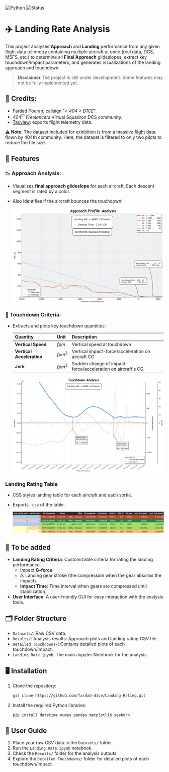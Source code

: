 ![Python](https://img.shields.io/badge/python-3.8+-blue.svg) ![Status](https://img.shields.io/badge/status-active-success.svg)

# ✈️ Landing Rate Analysis  

This project analyzes **Approach** and **Landing** performance from any given flight data telemetry containing multiple aircraft at once (real data, DCS, MSFS, etc.) to determine all **Final Approach** glideslopes, extract key touchdown/impact parameters, and generates visualizations of the landing approach and touchdown.

>**Disclaimer** The project is still under development. Some features may not be fully implemented yet.

## 🗽 Credits:
- Fardad Pouran, callsign "*< 404 > D1CE*".
- 404${}^{th}$ *Freelancers* Virtual Squadron DCS community.
- [Tacview](https://www.tacview.net): exports flight telemetry data.

⚠️ **Note**: The dataset included for exhibition is from a massive flight data flown by 404th community. Here, the dataset is filtered to only two pilots to reduce the file size.

## 🎯 Features
### 📉 Approach Analysis: 
-   Visualizes **final approach glideslope** for each aircraft. Each descent segment is rated by a color.
  - Also identifies if the aircraft bounces the touchdown!


    <p align="left">
    <img src="Results/2025.08.31_Phoenix_landing_3.png" width="600"/>
    </p>


### 🛬 Touchdown Criteria: 
- Extracts and plots key touchdown quantities: 

  | Quantity | Unit | Description |
  | --- | --- | --- |
  | **Vertical Speed** |  $\textit{{fpm}}$ | Vertical speed at touchdown |
  | **Vertical Acceleration** | $\textit{{fpm}}^2$ | Vertical impact-force/acceleration on aircraft CG|
  | **Jerk** | $\textit{{fpm}}^3$ | Sudden change of impact-force/acceleration on aircraft's CG |

    <p align="left">
    <img src="Results/Detailed Touchdowns/2025.08.31_Phoenix_touch_3.png" alt="Touchdown Plot"  width="600" />
    </p>

### Landing Rating Table
- CSS styles landing table for each aircraft and each sortie.
- Exports `.csv` of the table.

  <p align="left">
    <img src="Results/Rating table.jpg" alt="Touchdown Plot"  width="600"/>
    </p>

## 🚧 To be added
- **Landing Rating Criteria**: Customizable criteria for rating the landing performance.
  - Impact **G-force**.
  - $\delta$: Landing gear stroke (the compression when the gear absorbs the impact).
  - **Impact Time**: Time interval when gears are compressed until stabilization.
- **User Interface**: A user-friendly GUI for easy interaction with the analysis tools.

## 🗂️ Folder Structure

- `Datasets/`: Raw CSV data.
- `Results/`:  Analysis results: Approach plots and landing rating CSV file.
- `Detailed Touchdowns/`: Contains detailed plots of each touchdown/impact.
- `Landing Rate.ipynb`: The main Jupyter Notebook for the analysis.

## 🖥️ Installation

1. Clone the repository:
   ```bash
   git clone https://github.com/fardad-d1ce/Landing-Rating.git
   ```
2. Install the required Python libraries:
   ```bash
   pip install datetime numpy pandas matplotlib seaborn
   ``` 
## 📖 User Guide
1. Place your raw CSV data in the `Datasets/` folder.
2. Run the `Landing Rate.ipynb` notebook.
3. Check the `Results/` folder for the analysis outputs.
4. Explore the `Detailed Touchdowns/` folder for detailed plots of each touchdown/impact.
